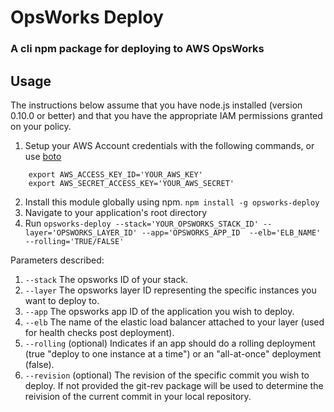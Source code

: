 OpsWorks Deploy
=====

### A cli npm package for deploying to AWS OpsWorks

Usage
-----

The instructions below assume that you have node.js installed (version 0.10.0 or better) and that you have the appropriate IAM permissions granted on your policy.

 1. Setup your AWS Account credentials with the following commands, or use [boto](http://boto.readthedocs.org/en/latest/getting_started.html)

 ```
     export AWS_ACCESS_KEY_ID='YOUR_AWS_KEY'
     export AWS_SECRET_ACCESS_KEY='YOUR_AWS_SECRET'
 ```
 2. Install this module globally using npm.  ```npm install -g opsworks-deploy```
 3. Navigate to your application's root directory
 4. Run ```opsworks-deploy --stack='YOUR_OPSWORKS_STACK_ID' --layer='OPSWORKS_LAYER_ID' --app='OPSWORKS_APP_ID  --elb='ELB_NAME' --rolling='TRUE/FALSE'```

Parameters described:
 1. ```--stack``` The opsworks ID of your stack.
 2. ```--layer``` The opsworks layer ID representing the specific instances you want to deploy to.
 3. ```--app``` The opsworks app ID of the application you wish to deploy.
 4. ```--elb``` The name of the elastic load balancer attached to your layer (used for health checks post deployment).
 5. ```--rolling``` (optional) Indicates if an app should do a rolling deployment (true "deploy to one instance at a time") or an "all-at-once" deployment (false).
 6. ```--revision``` (optional) The revision of the specific commit you wish to deploy.  If not provided the git-rev package will be used to determine the reivision of the current commit in your local repository.
